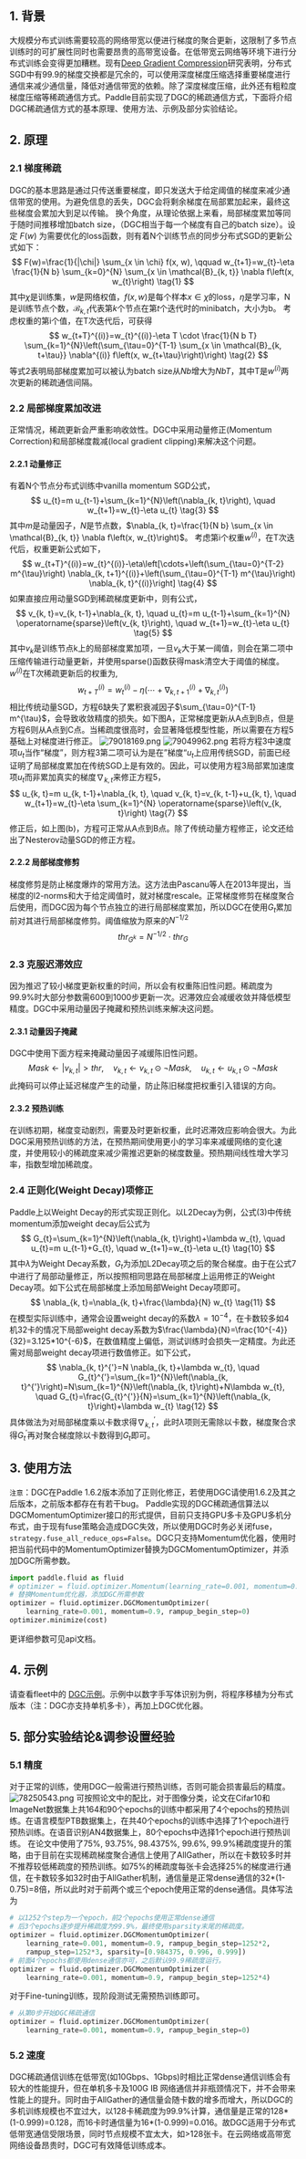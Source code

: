 ## 1. 背景
  大规模分布式训练需要较高的网络带宽以便进行梯度的聚合更新，这限制了多节点训练时的可扩展性同时也需要昂贵的高带宽设备。在低带宽云网络等环境下进行分布式训练会变得更加糟糕。现有[Deep Gradient Compression](https://arxiv.org/abs/1712.01887)研究表明，分布式SGD中有99.9的梯度交换都是冗余的，可以使用深度梯度压缩选择重要梯度进行通信来减少通信量，降低对通信带宽的依赖。除了深度梯度压缩，此外还有粗粒度梯度压缩等稀疏通信方式。Paddle目前实现了DGC的稀疏通信方式，下面将介绍DGC稀疏通信方式的基本原理、使用方法、示例及部分实验结论。

## 2. 原理
### 2.1 梯度稀疏  
DGC的基本思路是通过只传送重要梯度，即只发送大于给定阈值的梯度来减少通信带宽的使用。为避免信息的丢失，DGC会将剩余梯度在局部累加起来，最终这些梯度会累加大到足以传输。
  换个角度，从理论依据上来看，局部梯度累加等同于随时间推移增加batch size，（DGC相当于每一个梯度有自己的batch size）。设定 $F(w)$ 为需要优化的loss函数，则有着N个训练节点的同步分布式SGD的更新公式如下：
$$
F(w)=\frac{1}{|\chi|} \sum_{x \in \chi} f(x, w),  \qquad  w_{t+1}=w_{t}-\eta \frac{1}{N b} \sum_{k=0}^{N} \sum_{x \in \mathcal{B}_{k, t}} \nabla f\left(x, w_{t}\right)  \tag{1}
$$
其中$\chi$是训练集，$w$是网络权值，$f(x, w)$是每个样本$x \in \chi$的loss，$\eta$是学习率，N是训练节点个数，$\mathcal{B}_{k, t}$代表第$k$个节点在第$t$个迭代时的minibatch，大小为b。
考虑权重的第i个值，在T次迭代后，可获得
$$
w_{t+T}^{(i)}=w_{t}^{(i)}-\eta T \cdot \frac{1}{N b T} \sum_{k=1}^{N}\left(\sum_{\tau=0}^{T-1} \sum_{x \in \mathcal{B}_{k, t+\tau}} \nabla^{(i)} f\left(x, w_{t+\tau}\right)\right)  \tag{2}
$$
等式2表明局部梯度累加可以被认为batch size从$Nb$增大为$NbT$，其中T是$w^{(i)}$两次更新的稀疏通信间隔。
### 2.2 局部梯度累加改进
正常情况，稀疏更新会严重影响收敛性。DGC中采用动量修正(Momentum Correction)和局部梯度裁减(local gradient clipping)来解决这个问题。
#### 2.2.1 动量修正
有着N个节点分布式训练中vanilla momentum SGD公式，
$$
u_{t}=m u_{t-1}+\sum_{k=1}^{N}\left(\nabla_{k, t}\right), \quad w_{t+1}=w_{t}-\eta u_{t}  \tag{3}
$$
其中$m$是动量因子，$N$是节点数，$\nabla_{k, t}=\frac{1}{N b} \sum_{x \in \mathcal{B}_{k, t}} \nabla f\left(x, w_{t}\right)$。
考虑第i个权重$w^{(i)}$，在T次迭代后，权重更新公式如下，
$$
w_{t+T}^{(i)}=w_{t}^{(i)}-\eta\left[\cdots+\left(\sum_{\tau=0}^{T-2} m^{\tau}\right) \nabla_{k, t+1}^{(i)}+\left(\sum_{\tau=0}^{T-1} m^{\tau}\right) \nabla_{k, t}^{(i)}\right]  \tag{4}
$$
如果直接应用动量SGD到稀疏梯度更新中，则有公式，
$$
v_{k, t}=v_{k, t-1}+\nabla_{k, t}, \quad u_{t}=m u_{t-1}+\sum_{k=1}^{N} \operatorname{sparse}\left(v_{k, t}\right), \quad w_{t+1}=w_{t}-\eta u_{t} \tag{5}
$$
其中$v_k$是训练节点k上的局部梯度累加项，一旦$v_k$大于某一阈值，则会在第二项中压缩传输进行动量更新，并使用sparse()函数获得mask清空大于阈值的梯度。
$w^{(i)}$在T次稀疏更新后的权重为,
$$
w_{t+T}^{(i)}=w_{t}^{(i)}-\eta\left(\cdots+\nabla_{k, t+1}^{(i)}+\nabla_{k, t}^{(i)}\right) \tag{6}
$$
相比传统动量SGD，方程6缺失了累积衰减因子$\sum_{\tau=0}^{T-1} m^{\tau}$，会导致收敛精度的损失。如下图A，正常梯度更新从A点到B点，但是方程6则从A点到C点。当稀疏度很高时，会显著降低模型性能，所以需要在方程5基础上对梯度进行修正。
![79018169.png](DGC_sparse_communication_cn_files/79018169.png)  ![79049962.png](DGC_sparse_communication_cn_files/79049962.png)
若将方程3中速度项$u_t$当作“梯度”，则方程3第二项可认为是在”梯度“$u_t$上应用传统SGD，前面已经证明了局部梯度累加在传统SGD上是有效的。因此，可以使用方程3局部累加速度项$u_t$而非累加真实的梯度$\nabla_{k, t}$来修正方程5，
$$
u_{k, t}=m u_{k, t-1}+\nabla_{k, t}, \quad v_{k, t}=v_{k, t-1}+u_{k, t}, \quad w_{t+1}=w_{t}-\eta \sum_{k=1}^{N} \operatorname{sparse}\left(v_{k, t}\right)  \tag{7}
$$
修正后，如上图(b)，方程可正常从A点到B点。除了传统动量方程修正，论文还给出了Nesterov动量SGD的修正方程。
#### 2.2.2 局部梯度修剪
梯度修剪是防止梯度爆炸的常用方法。这方法由Pascanu等人在2013年提出，当梯度的l2-norms和大于给定阈值时，就对梯度rescale。正常梯度修剪在梯度聚合后使用，而DGC因为每个节点独立的进行局部梯度累加，所以DGC在使用$G_t$累加前对其进行局部梯度修剪。阈值缩放为原来的$N^{-1/2}$
$$
thr_{G^{k}}=N^{-1 / 2} \cdot thr_{G}  \tag{8}
$$
### 2.3 克服迟滞效应
因为推迟了较小梯度更新权重的时间，所以会有权重陈旧性问题。稀疏度为99.9%时大部分参数需600到1000步更新一次。迟滞效应会减缓收敛并降低模型精度。DGC中采用动量因子掩藏和预热训练来解决这问题。
#### 2.3.1 动量因子掩藏
DGC中使用下面方程来掩藏动量因子减缓陈旧性问题。
$$
Mask \leftarrow\left|v_{k, t}\right|>t h r, \quad v_{k, t} \leftarrow v_{k, t} \odot \neg Mask, \quad u_{k, t} \leftarrow u_{k, t} \odot \neg Mask \tag{9}
$$
此掩码可以停止延迟梯度产生的动量，防止陈旧梯度把权重引入错误的方向。

#### 2.3.2 预热训练
在训练初期，梯度变动剧烈，需要及时更新权重，此时迟滞效应影响会很大。为此DGC采用预热训练的方法，在预热期间使用更小的学习率来减缓网络的变化速度，并使用较小的稀疏度来减少需推迟更新的梯度数量。预热期间线性增大学习率，指数型增加稀疏度。

### 2.4 正则化(Weight Decay)项修正
Paddle上以Weight Decay的形式实现正则化。以L2Decay为例，公式(3)中传统momentum添加weight decay后公式为
$$
G_{t}=\sum_{k=1}^{N}\left(\nabla_{k, t}\right)+\lambda w_{t}, \quad  u_{t}=m u_{t-1}+G_{t}, \quad w_{t+1}=w_{t}-\eta u_{t} \tag{10}
$$
其中$\lambda$为Weight Decay系数，$G_{t}$为添加L2Decay项之后的聚合梯度。由于在公式7中进行了局部动量修正，所以按照相同思路在局部梯度上运用修正的Weight Decay项。如下公式在局部梯度上添加局部Weight Decay项即可。
$$
\nabla_{k, t}=\nabla_{k, t}+\frac{\lambda}{N} w_{t} \tag{11}
$$
在模型实际训练中，通常会设置weight decay的系数$\lambda=10^{-4}$，在卡数较多如4机32卡的情况下局部weight decay系数为$\frac{\lambda}{N}=\frac{10^{-4}}{32}=3.125*10^{-6}$，在数值精度上偏低，测试训练时会损失一定精度。为此还需对局部weight decay项进行数值修正。如下公式，
$$
\nabla_{k, t}^{'}=N \nabla_{k, t}+\lambda w_{t}, \quad
G_{t}^{'}=\sum_{k=1}^{N}\left(\nabla_{k, t}^{'}\right)=N\sum_{k=1}^{N}\left(\nabla_{k, t}\right)+N\lambda w_{t}, \quad
G_{t}=\frac{G_{t}^{'}}{N}=\sum_{k=1}^{N}\left(\nabla_{k, t}\right)+\lambda w_{t} \tag{12}
$$
具体做法为对局部梯度乘以卡数求得$\nabla_{k, t}^{'}$，此时$\lambda$项则无需除以卡数，梯度聚合求得$G_{t}^{'}$再对聚合梯度除以卡数得到$G_{t}$即可。

## 3. 使用方法
`注意`：DGC在Paddle 1.6.2版本添加了正则化修正，若使用DGC请使用1.6.2及其之后版本，之前版本都存在有若干bug。
Paddle实现的DGC稀疏通信算法以DGCMomentumOptimizer接口的形式提供，目前只支持GPU多卡及GPU多机分布式，由于现有fuse策略会造成DGC失效，所以使用DGC时务必关闭fuse，`strategy.fuse_all_reduce_ops=False`。DGC只支持Momentum优化器，使用时把当前代码中的MomentumOptimizer替换为DGCMomentumOptimizer，并添加DGC所需参数。
``` python
import paddle.fluid as fluid
# optimizer = fluid.optimizer.Momentum(learning_rate=0.001, momentum=0.9)
# 替换Momentum优化器，添加DGC所需参数 
optimizer = fluid.optimizer.DGCMomentumOptimizer(
    learning_rate=0.001, momentum=0.9, rampup_begin_step=0)
optimizer.minimize(cost)
```
更详细参数可见api文档。
## 4. 示例
请查看fleet中的 [DGC示例](https://github.com/PaddlePaddle/Fleet/tree/develop/examples/dgc_example)。示例中以数字手写体识别为例，将程序移植为分布式版本（注：DGC亦支持单机多卡），再加上DGC优化器。

## 5. 部分实验结论&调参设置经验
### 5.1 精度
对于正常的训练，使用DGC一般需进行预热训练，否则可能会损害最后的精度。
![78250543.png](DGC_sparse_communication_cn_files/78250543.png)
可按照论文中的配比，对于图像分类，论文在Cifar10和ImageNet数据集上共164和90个epochs的训练中都采用了4个epochs的预热训练。在语言模型PTB数据集上，在共40个epochs的训练中选择了1个epoch进行预热训练。在语音识别AN4数据集上，80个epochs中选择1个epoch进行预热训练。
在论文中使用了75%, 93.75%, 98.4375%, 99.6%, 99.9%稀疏度提升的策略，由于目前在实现稀疏梯度聚合通信上使用了AllGather，所以在卡数较多时并不推荐较低稀疏度的预热训练。如75%的稀疏度每张卡会选择25%的梯度进行通信，在卡数较多如32时由于AllGather机制，通信量是正常dense通信的32*(1-0.75)=8倍，所以此时对于前两个或三个epoch使用正常的dense通信。具体写法为
``` python
# 以1252个step为一个epoch，前2个epochs使用正常dense通信
# 后3个epochs逐步提升稀疏度为99.9%，最终使用sparsity末尾的稀疏度。
optimizer = fluid.optimizer.DGCMomentumOptimizer(
    learning_rate=0.001, momentum=0.9, rampup_begin_step=1252*2,
    rampup_step=1252*3, sparsity=[0.984375, 0.996, 0.999])
# 前面4个epochs都使用dense通信亦可，之后默认99.9稀疏度运行。
optimizer = fluid.optimizer.DGCMomentumOptimizer(
    learning_rate=0.001, momentum=0.9, rampup_begin_step=1252*4)
```
对于Fine-tuning训练，现阶段测试无需预热训练即可。
``` python
# 从第0步开始DGC稀疏通信
optimizer = fluid.optimizer.DGCMomentumOptimizer(
    learning_rate=0.001, momentum=0.9, rampup_begin_step=0)
```
### 5.2 速度
DGC稀疏通信训练在低带宽(如10Gbps、1Gbps)时相比正常dense通信训练会有较大的性能提升，但在单机多卡及100G IB 网络通信并非瓶颈情况下，并不会带来性能上的提升。同时由于AllGather的通信量会随卡数的增多而增大，所以DGC的多机训练规模也不宜过大，以128卡稀疏度为99.9%计算，通信量是正常的128\*(1-0.999)=0.128，而16卡时通信量为16\*(1-0.999)=0.016。故DGC适用于分布式低带宽通信受限场景，同时节点规模不宜太大，如>128张卡。在云网络或高带宽网络设备昂贵时，DGC可有效降低训练成本。

